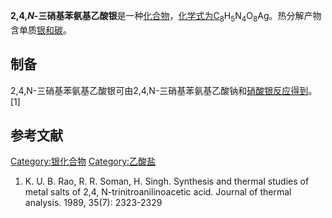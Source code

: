 **2,4,*N*-三硝基苯氨基乙酸银**是一种[化合物](../Page/化合物.md "wikilink")，[化学式为C](../Page/化学式.md "wikilink")<sub>8</sub>H<sub>5</sub>N<sub>4</sub>O<sub>8</sub>Ag。热分解产物含单质[银和](../Page/银.md "wikilink")[碳](../Page/碳.md "wikilink")。

## 制备

2,4,N-三硝基苯氨基乙酸银可由2,4,N-三硝基苯氨基乙酸钠和[硝酸银反应得到](../Page/硝酸银.md "wikilink")。\[1\]

## 参考文献

[Category:银化合物](https://zh.wikipedia.org/wiki/Category:银化合物 "wikilink")
[Category:乙酸盐](https://zh.wikipedia.org/wiki/Category:乙酸盐 "wikilink")

1.  K. U. B. Rao, R. R. Soman, H. Singh. Synthesis and thermal studies
    of metal salts of 2,4, N-trinitroanilinoacetic acid. Journal of
    thermal analysis. 1989, 35(7): 2323-2329